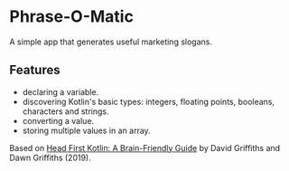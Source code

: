 # Phrase-O-Matic

A simple app that generates useful marketing slogans.

## Features

- declaring a variable.
- discovering Kotlin's basic types: integers, floating points, booleans, characters and strings.
- converting a value.
- storing multiple values in an array.

Based on [Head First Kotlin: A Brain-Friendly Guide](https://www.amazon.com/Head-First-Kotlin-Brain-Friendly-Guide/dp/1491996692) by David Griffiths and Dawn Griffiths (2019).
